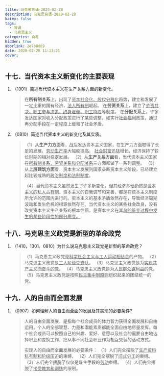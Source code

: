 ```yaml
---
title: 马克思背诵-2020-02-28
description: 马克思背诵-2020-02-28
katex: false
tags:
  - 背诵
  - 马克思主义
categories: 自考
hidden: true
abbrlink: 2e7b8d69
date: 2020-02-28 11:13:21
cover:
---
```


## 十七．当代资本主义新变化的主要表现

1. （1001）简述当代资本主义在生产关系方面的新变化。

   > 在**所有制关系**上，出现了<u>资本社会化、股权分散化</u>趋势，建立和发展了一定比重的国有经济，<u>法人所有制</u>崛起。
   > 在**劳资关系**上，建立了<u>劳资共决、职工参与决策、终身雇佣、职工持股</u>等制度。
   > 在**分配关系**上，许多发达国家对收入分配政策进行了某些调整，如实行<u>社会福利</u>政策，通过再分配手段在一定程度上缓和了社会矛盾。

2. （0810）简述当代资本主义的新变化及其实质。

   > （1）从**生产力方面**看，战后发达资本主义国家，在生产力方面取得了长足的发展，<u>劳动生产率</u>大幅度提高， <u>社会财富</u>迅猛增长，经济保持了较长时期的相对稳定发展。
   > （2）从**生产关系方面**看，当代资本主义国家在<u>所有制关系、劳资关系和分配关系</u>三方面都做了一系列调整。
   > （3）从**上层建筑方面**看，资本主义发展到国家垄断资本主义阶段，已经建立起比较成熟的<u>政治制度和法制制度</u>。
   >
   > （4）当代资本主义虽然发生了许多新变化，但其经济基础仍然是<u>资本主义的私人占有制</u>，资本主义的自我调节和完善，都是在资本主义制度所允许的范围内进行的。资本主义的基本矛盾依然存在，导致经济周期波动和发生危机的根源依然存在。当代资本主义的某些社会改良，没有改变资本主义生产关系的根本性质，是资本主义在其<u>总的量变过程中发生的某些阶段性的部分质变。</u>

## 十八．马克思主义政党是新型的革命政党

1. （1410，1301，0810）为什么说马克思主义政党是新型的革命政党？

   > （1）马克思主义政党是<u>科学社会主义与工人运动相结合</u>的产物。
   > （2）马克思主义政党是<u>工人阶级先锋队</u>。
   > （3）马克思主义政党是为<u>实现共产主义而奋斗的党</u>。
   > （4）马克思主义政党是为<u>人民群众谋利益</u>的党。
   > （5）马克思主义政党是按照<u>民主集中制原则</u>组织起来的团结统一的党。

## 十九．人的自由而全面发展

1. （0907）如何理解人的自由而全面的发展及其实现的必要条件?

   > 人的自由全面发展，是指每个社会成员的体力智力获得全面发展和自由运用，个人的全部智慧、力量和潜能素质都能全面自由地尽量发挥，每个社会成员可以按照自己的兴趣、爱好、意愿以及社会的需要自由地选择职业和变换工作，把从事不同社会职业作为相互交替的活动方式。
   >
   > 实现人的自由而全面发展的必要条件：
   > （1）人们完全摆脱了<u>生产资料私有制和阶级压迫</u>的束缚。
   > （2）人们完全摆脱了<u>旧式分工</u>的束缚。
   > （3）人们完全摆脱了仅仅是谋生手段的<u>劳动</u>束缚。
   > （4）人们完全摆脱了<u>接受教育和训练</u>的限制。

   


